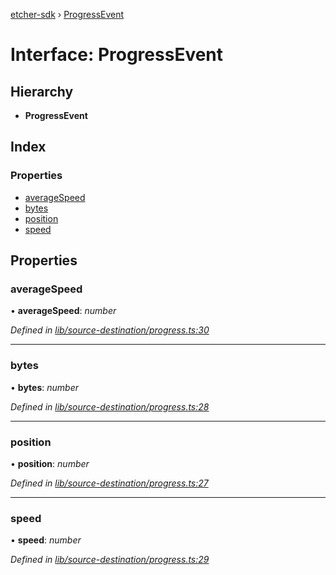[etcher-sdk](../README.md) › [ProgressEvent](progressevent.md)

# Interface: ProgressEvent

## Hierarchy

* **ProgressEvent**

## Index

### Properties

* [averageSpeed](progressevent.md#averagespeed)
* [bytes](progressevent.md#bytes)
* [position](progressevent.md#position)
* [speed](progressevent.md#speed)

## Properties

###  averageSpeed

• **averageSpeed**: *number*

*Defined in [lib/source-destination/progress.ts:30](https://github.com/balena-io-modules/etcher-sdk/blob/eb42e55/lib/source-destination/progress.ts#L30)*

___

###  bytes

• **bytes**: *number*

*Defined in [lib/source-destination/progress.ts:28](https://github.com/balena-io-modules/etcher-sdk/blob/eb42e55/lib/source-destination/progress.ts#L28)*

___

###  position

• **position**: *number*

*Defined in [lib/source-destination/progress.ts:27](https://github.com/balena-io-modules/etcher-sdk/blob/eb42e55/lib/source-destination/progress.ts#L27)*

___

###  speed

• **speed**: *number*

*Defined in [lib/source-destination/progress.ts:29](https://github.com/balena-io-modules/etcher-sdk/blob/eb42e55/lib/source-destination/progress.ts#L29)*
